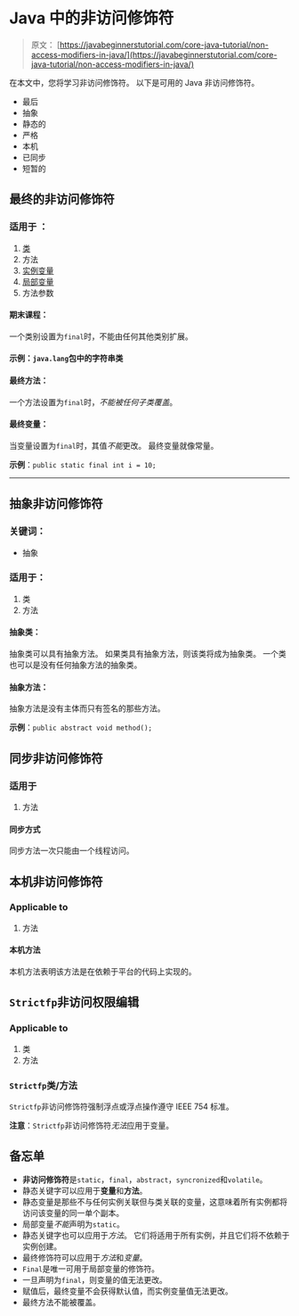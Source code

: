 # Java 中的非访问修饰符

> 原文： [https://javabeginnerstutorial.com/core-java-tutorial/non-access-modifiers-in-java/](https://javabeginnerstutorial.com/core-java-tutorial/non-access-modifiers-in-java/)

在本文中，您将学习非访问修饰符。 以下是可用的 Java 非访问修饰符。

*   最后
*   抽象
*   静态的
*   严格
*   本机
*   已同步
*   短暂的

## 最终的非访问修饰符

### 适用于 ：

1.  [类](https://javabeginnerstutorial.com/core-java-tutorial/java-class-object-tutorial/)
2.  方法
3.  [实例变量](https://javabeginnerstutorial.com/core-java-tutorial/instance-variable-java/)
4.  [局部变量](https://javabeginnerstutorial.com/core-java-tutorial/local-variable-in-java/)
5.  方法参数

#### 期末课程：

一个类别设置为`final`时，不能由任何其他类别扩展。

#### 示例：`java.lang`包中的字符串类

#### 最终方法：

一个方法设置为`final`时，*不能被任何子类覆盖*。

#### 最终变量：

当变量设置为`final`时，其值*不能*更改。 最终变量就像常量。

**示例**：`public static final int i = 10;`

* * *

## 抽象非访问修饰符

### 关键词：

*   抽象

### 适用于：

1.  类
2.  方法

#### 抽象类：

抽象类可以具有抽象方法。 如果类具有抽象方法，则该类将成为抽象类。 一个类也可以是没有任何抽象方法的抽象类。

#### 抽象方法：

抽象方法是没有主体而只有签名的那些方法。

**示例**：`public abstract void method();`

## 同步非访问修饰符

### 适用于

1.  方法

#### 同步方式

同步方法一次只能由一个线程访问。

## 本机非访问修饰符

### Applicable to

1.  方法

#### 本机方法

本机方法表明该方法是在依赖于平台的代码上实现的。

## `Strictfp`非访问权限编辑

### Applicable to

1.  类
2.  方法

### `Strictfp`类/方法

`Strictfp`非访问修饰符强制浮点或浮点操作遵守 IEEE 754 标准。

**注意**：`Strictfp`非访问修饰符*无法*应用于变量。

## 备忘单

*   **非访问修饰符**是`static`，`final`，`abstract`，`syncronized`和`volatile`。
*   静态关键字可以应用于**变量**和**方法**。
*   静态变量是那些不与任何实例关联但与类关联的变量，这意味着所有实例都将访问该变量的同一单个副本。
*   局部变量*不能*声明为`static`。
*   静态关键字也可以应用于*方法*。 它们将适用于所有实例，并且它们将不依赖于实例创建。
*   最终修饰符可以应用于*方法*和*变量*。
*   `Final`是唯一可用于局部变量的修饰符。
*   一旦声明为`final`，则变量的值无法更改。
*   赋值后，最终变量不会获得默认值，而实例变量值无法更改。
*   最终方法不能被覆盖。

